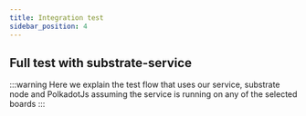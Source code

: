 ```yaml
---
title: Integration test 
sidebar_position: 4
---
```


## Full test with substrate-service

:::warning
Here we explain the test flow that uses
our service, substrate node and PolkadotJs 
assuming the service is running on any of the selected boards
:::
